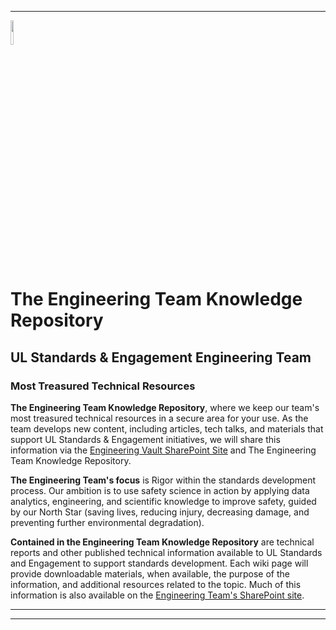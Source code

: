 ***
<img src="https://user-images.githubusercontent.com/126216313/221671805-e8f4c407-008b-43fb-9e1d-a53f23c0a3ab.png" width=10% height=10%>  

# The Engineering Team Knowledge Repository
## UL Standards & Engagement Engineering Team  
### Most Treasured Technical Resources  

**The Engineering Team Knowledge Repository**, where we keep our team's most treasured technical resources in a secure area for your use.  As the team develops new content, including articles, tech talks, and materials that support UL Standards & Engagement initiatives, we will share this information via the [Engineering Vault SharePoint Site](https://ul.sharepoint.com/sites/Standards2/SitePages/Standards-Engineering-Team.aspx) and The Engineering Team Knowledge Repository.

**The Engineering Team's focus** is Rigor within the standards development process. Our ambition is to use safety science in action by applying data analytics, engineering, and scientific knowledge to improve safety, guided by our North Star (saving lives, reducing injury, decreasing damage, and preventing further environmental degradation).

**Contained in the Engineering Team Knowledge Repository** are technical reports and other published technical information available to UL Standards and Engagement to support standards development.  Each wiki page will provide downloadable materials, when available, the purpose of the information, and additional resources related to the topic. Much of this information is also available on the [Engineering Team's SharePoint site](https://ul.sharepoint.com/sites/Standards2/SitePages/Standards-Engineering-Team.aspx).
***
***
